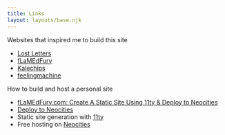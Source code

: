 ```yaml
---
title: Links
layout: layouts/base.njk
---
```


Websites that inspired me to build this site
- [Lost Letters](https://lostletters.neocities.org)
- [fLaMEdFury](fLaMEdFury.com)
- [Kalechips](https://kalechips.net)
- [feelingmachine](https://feelingmachine.moe/)

How to build and host a personal site
- [fLaMEdFury.com: Create A Static Site Using 11ty & Deploy to Neocities](https://flamedfury.com/guides/11ty-homepage-neocities/)
- [Deploy to Neocities](https://github.com/marketplace/actions/deploy-to-neocities)
- Static site generation with [11ty](https://11ty.dev)
- Free hosting on [Neocities](https://neocities.org)